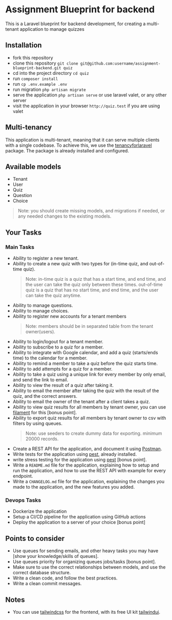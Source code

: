 Assignment Blueprint for backend
===============================

This is a Laravel blueprint for backend development, for creating a multi-tenant application to manage quizzes

## Installation
- fork this repository
- clone this repository `git clone git@github.com:username/assignment-blueprint-backend.git quiz`
- cd into the project directory `cd quiz`
- run `composer install`
- run `cp .env.example .env`
- run migration `php artisan migrate`
- serve the application `php artisan serve` or use laravel valet, or any other server
- visit the application in your browser `http://quiz.test` if you are using valet

## Multi-tenancy
This application is multi-tenant, meaning that it can serve multiple clients with a single codebase. To achieve this, we use the [tenancyforlaravel](https://tenancyforlaravel.com/) package. The package is already installed and configured.

## Available models
- Tenant
- User
- Quiz
- Question
- Choice

>Note: you should create missing models, and migrations if needed, or any needed changes to the existing models.

## Your Tasks

### Main Tasks
- Ability to register a new tenant.
- Ability to create a new quiz with two types for (in-time quiz, and out-of-time quiz).
    >Note: in-time quiz is a quiz that has a start time, and end time, and the user can take the quiz only between these times. out-of-time quiz is a quiz that has no start time, and end time, and the user can take the quiz anytime.
- Ability to manage questions.
- Ability to manage choices.
- Ability to register new accounts for a tenant members
  >Note: members should be in separated table from the tenant owner(users).
- Ability to login/logout for a tenant member.
- Ability to subscribe to a quiz for a member.
- Ability to integrate with Google calendar, and add a quiz (starts/ends time) to the calendar for a member.
- Ability to remind a member to take a quiz before the quiz starts time.
- Ability to add attempts for a quiz for a member.
- Ability to take a quiz using a unique link for every member by only email, and send the link to email.
- Ability to view the result of a quiz after taking it.
- Ability to email the member after taking the quiz with the result of the quiz, and the correct answers.
- Ability to email the owner of the tenant after a client takes a quiz.
- Ability to view quiz results for all members by tenant owner, you can use [filament](https://filamentphp.com/) for this [bonus point].
- Ability to export quiz results for all members by tenant owner to csv with filters by using queues.
    >Note: use seeders to create dummy data for exporting. minimum 20000 records.
- Create a REST API for the application, and document it using [Postman](https://www.postman.com/).
- Write tests for the application using [pest](https://pestphp.com/), already installed.
- write stress testing for the application using [pest](https://pestphp.com/) [bonus point].
- Write a `README.md` file for the application, explaining how to setup and run the application, and how to use the REST API with example for every endpoint.
- Write a `CHANGELOG.md` file for the application, explaining the changes you made to the application, and the new features you added.

### Devops Tasks
- Dockerize the application
- Setup a CI/CD pipeline for the application using GitHub actions
- Deploy the application to a server of your choice [bonus point]

## Points to consider
- Use queues for sending emails, and other heavy tasks you may have [show your knowledge/skills of queues].
- Use queues priority for organizing queues jobs/tasks [bonus point].
- Make sure to use the correct relationships between models, and use the correct database structure.
- Write a clean code, and follow the best practices.
- Write a clean commit messages.

## Notes
- You can use [tailwindcss](https://tailwindcss.com/) for the frontend, with its free UI kit [tailwindui](https://tailwindui.com/).
